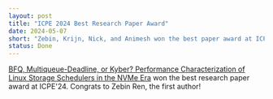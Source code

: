 ```yaml
---
layout: post
title: "ICPE 2024 Best Research Paper Award"
date: 2024-05-07
short: "Zebin, Krijn, Nick, and Animesh won the best paper award at ICPE'24"
status: Done
---
```


<a href="https://dl.acm.org/doi/10.1145/3629526.3645053">BFQ, Multiqueue-Deadline, or Kyber? Performance Characterization of Linux Storage Schedulers in the NVMe Era</a> won the best research paper award at ICPE'24. Congrats to Zebin Ren, the first author!
